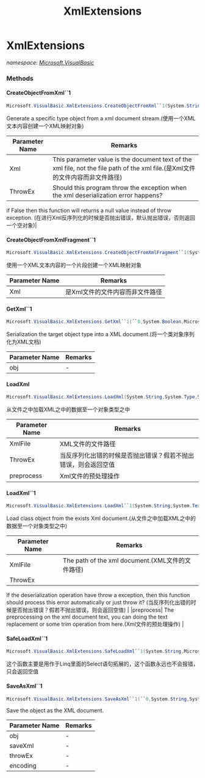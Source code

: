 ﻿---
title: XmlExtensions
---

# XmlExtensions
_namespace: [Microsoft.VisualBasic](N-Microsoft.VisualBasic.html)_





### Methods

#### CreateObjectFromXml``1
```csharp
Microsoft.VisualBasic.XmlExtensions.CreateObjectFromXml``1(System.String,System.Boolean)
```
Generate a specific type object from a xml document stream.(使用一个XML文本内容创建一个XML映射对象)

|Parameter Name|Remarks|
|--------------|-------|
|Xml|This parameter value is the document text of the xml file, not the file path of the xml file.(是Xml文件的文件内容而非文件路径)|
|ThrowEx|Should this program throw the exception when the xml deserialization error happens?
 if False then this function will returns a null value instead of throw exception.
 (在进行Xml反序列化的时候是否抛出错误，默认抛出错误，否则返回一个空对象)|


#### CreateObjectFromXmlFragment``1
```csharp
Microsoft.VisualBasic.XmlExtensions.CreateObjectFromXmlFragment``1(System.String)
```
使用一个XML文本内容的一个片段创建一个XML映射对象

|Parameter Name|Remarks|
|--------------|-------|
|Xml|是Xml文件的文件内容而非文件路径|


#### GetXml``1
```csharp
Microsoft.VisualBasic.XmlExtensions.GetXml``1(``0,System.Boolean,Microsoft.VisualBasic.Text.Xml.XmlEncodings)
```
Serialization the target object type into a XML document.(将一个类对象序列化为XML文档)

|Parameter Name|Remarks|
|--------------|-------|
|obj|-|


#### LoadXml
```csharp
Microsoft.VisualBasic.XmlExtensions.LoadXml(System.String,System.Type,System.Text.Encoding,System.Boolean,System.Func{System.String,System.String})
```
从文件之中加载XML之中的数据至一个对象类型之中

|Parameter Name|Remarks|
|--------------|-------|
|XmlFile|XML文件的文件路径|
|ThrowEx|当反序列化出错的时候是否抛出错误？假若不抛出错误，则会返回空值|
|preprocess|Xml文件的预处理操作|


#### LoadXml``1
```csharp
Microsoft.VisualBasic.XmlExtensions.LoadXml``1(System.String,System.Text.Encoding,System.Boolean,System.Func{System.String,System.String})
```
Load class object from the exists Xml document.(从文件之中加载XML之中的数据至一个对象类型之中)

|Parameter Name|Remarks|
|--------------|-------|
|XmlFile|The path of the xml document.(XML文件的文件路径)|
|ThrowEx|
 If the deserialization operation have throw a exception, then this function should process this error automatically or just throw it?
 (当反序列化出错的时候是否抛出错误？假若不抛出错误，则会返回空值)
 |
|preprocess|
 The preprocessing on the xml document text, you can doing the text replacement or some trim operation from here.(Xml文件的预处理操作)
 |


#### SafeLoadXml``1
```csharp
Microsoft.VisualBasic.XmlExtensions.SafeLoadXml``1(System.String,Microsoft.VisualBasic.TextEncodings.Encodings,System.Func{System.String,System.String})
```
这个函数主要是用作于Linq里面的Select语句拓展的，这个函数永远也不会报错，只会返回空值

#### SaveAsXml``1
```csharp
Microsoft.VisualBasic.XmlExtensions.SaveAsXml``1(``0,System.String,System.Boolean,System.Text.Encoding,System.String)
```
Save the object as the XML document.

|Parameter Name|Remarks|
|--------------|-------|
|obj|-|
|saveXml|-|
|throwEx|-|
|encoding|-|



